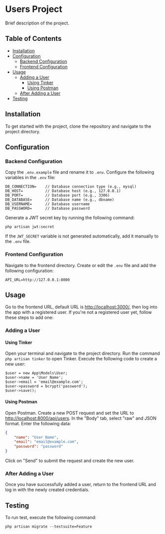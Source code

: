# Users Project

Brief description of the project.

## Table of Contents
- [Installation](#installation)
- [Configuration](#configuration)
  - [Backend Configuration](#backend-configuration)
  - [Frontend Configuration](#frontend-configuration)
- [Usage](#usage)
  - [Adding a User](#adding-a-user)
    - [Using Tinker](#using-tinker)
    - [Using Postman](#using-postman)
  - [After Adding a User](#after-adding-a-user)
- [Testing](#testing)

## Installation

To get started with the project, clone the repository and navigate to the project directory.

## Configuration

### Backend Configuration

Copy the `.env.example` file and rename it to `.env`.
Configure the following variables in the `.env` file:

```
DB_CONNECTION=    // Database connection type (e.g., mysql)
DB_HOST=          // Database host (e.g., 127.0.0.1)
DB_PORT=          // Database port (e.g., 3306)
DB_DATABASE=      // Database name (e.g., dbname)
DB_USERNAME=      // Database username
DB_PASSWORD=      // Database password
```

Generate a JWT secret key by running the following command:

```
php artisan jwt:secret
```

If the `JWT_SECRET` variable is not generated automatically, add it manually to the `.env` file.

### Frontend Configuration

Navigate to the frontend directory.
Create or edit the `.env` file and add the following configuration:

```
API_URL=http://127.0.0.1:8000
```

## Usage

Go to the frontend URL, default URL is [http://localhost:3000/](http://localhost:3000/), then log into the app with a registered user. If you're not a registered user yet, follow these steps to add one:

### Adding a User

#### Using Tinker

Open your terminal and navigate to the project directory.
Run the command `php artisan tinker` to open Tinker.
Execute the following code to create a new user:

```
$user = new App\Models\User;
$user->name = 'User Name';
$user->email = 'email@example.com';
$user->password = bcrypt('password');
$user->save();
```

#### Using Postman

Open Postman.
Create a new POST request and set the URL to [http://localhost:8000/api/users](http://localhost:8000/api/users).
In the "Body" tab, select "raw" and JSON format.
Enter the following data:

```json
{
    "name": "User Name",
    "email": "email@example.com",
    "password": "password"
}
```

Click on "Send" to submit the request and create the new user.

### After Adding a User

Once you have successfully added a user, return to the frontend URL and log in with the newly created credentials.

## Testing

To run test, execute the following command:

```
php artisan migrate --testsuite=Feature
```
